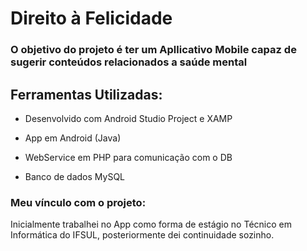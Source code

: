 <h1>Direito à Felicidade</h1>

<h3>O objetivo do projeto é ter um Apllicativo Mobile capaz de sugerir conteúdos relacionados a saúde mental</h3>

<h2>Ferramentas Utilizadas:</h2>

+ Desenvolvido com Android Studio Project e XAMP
  
+ App em Android (Java)
+ WebService em PHP para comunicação com o DB
+ Banco de dados MySQL

<h3>Meu vínculo com o projeto:</h3>
Inicialmente trabalhei no App como forma de estágio no Técnico em Informática do IFSUL, posteriormente dei continuidade sozinho.
